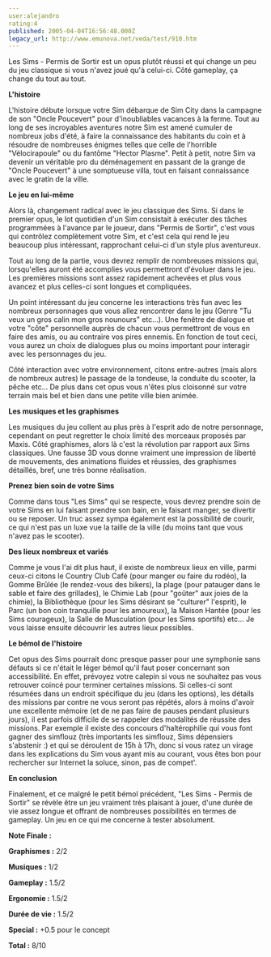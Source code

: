 ```yaml
---
user:alejandro
rating:4
published: 2005-04-04T16:56:48.000Z
legacy_url: http://www.emunova.net/veda/test/910.htm
---
```

Les Sims - Permis de Sortir est un opus plutôt réussi et qui change un peu du jeu classique si vous n'avez joué qu'à celui-ci. Côté gameplay, ça change du tout au tout.  

  

**L'histoire**  

  

L'histoire débute lorsque votre Sim débarque de Sim City dans la campagne de son "Oncle Poucevert" pour d'inoubliables vacances à la ferme. Tout au long de ses incroyables aventures notre Sim est amené cumuler de nombreux jobs d'été, à faire la connaissance des habitants du coin et à résoudre de nombreuses énigmes telles que celle de l'horrible "Vélocirapoule" ou du fantôme "Hector Plasme". Petit à petit, notre Sim va devenir un véritable pro du déménagement en passant de la grange de "Oncle Poucevert" à une somptueuse villa, tout en faisant connaissance avec le gratin de la ville.  

  

**Le jeu en lui-même**  

  

Alors là, changement radical avec le jeu classique des Sims. Si dans le premier opus, le lot quotidien d'un Sim consistait à exécuter des tâches programmées à l'avance par le joueur, dans "Permis de Sortir", c'est vous qui contrôlez complètement votre Sim, et c'est cela qui rend le jeu beaucoup plus intéressant, rapprochant celui-ci d'un style plus aventureux.   

  

Tout au long de la partie, vous devrez remplir de nombreuses missions qui, lorsqu'elles auront été accomplies vous permettront d'évoluer dans le jeu. Les premières missions sont assez rapidement achevées et plus vous avancez et plus celles-ci sont longues et compliquées.  

  

Un point intéressant du jeu concerne les interactions très fun avec les nombreux personnages que vous allez rencontrer dans le jeu (Genre "Tu veux un gros calin mon gros nounours" etc...). Une fenêtre de dialogue et votre "côte" personnelle auprès de chacun vous permettront de vous en faire des amis, ou au contraire vos pires ennemis. En fonction de tout ceci, vous aurez un choix de dialogues plus ou moins important pour interagir avec les personnages du jeu.  

  

Côté interaction avec votre environnement, citons entre-autres (mais alors de nombreux autres) le passage de la tondeuse, la conduite du scooter, la pêche etc... De plus dans cet opus vous n'êtes plus cloisonné sur votre terrain mais bel et bien dans une petite ville bien animée.  

  

**Les musiques et les graphismes**  

  

Les musiques du jeu collent au plus près à l'esprit ado de notre personnage, cependant on peut regretter le choix limité des morceaux proposés par Maxis. Côté graphismes, alors là c'est la révolution par rapport aux Sims classiques. Une fausse 3D vous donne vraiment une impression de liberté de mouvements, des animations fluides et réussies, des graphismes détaillés, bref, une très bonne réalisation.  

  

**Prenez bien soin de votre Sims**  

  

Comme dans tous "Les Sims" qui se respecte, vous devrez prendre soin de votre Sims en lui faisant prendre son bain, en le faisant manger, se divertir ou se reposer. Un truc assez sympa également est la possibilité de courir, ce qui n'est pas un luxe vue la taille de la ville (du moins tant que vous n'avez pas le scooter).  

  

**Des lieux nombreux et variés**  

  

Comme je vous l'ai dit plus haut, il existe de nombreux lieux en ville, parmi ceux-ci citons le Country Club Café (pour manger ou faire du rodéo), la Gomme Brûlée (le rendez-vous des bikers), la plage (pour patauger dans le sable et faire des grillades), le Chimie Lab (pour "goûter" aux joies de la chimie), la Bibliothèque (pour les Sims désirant se "culturer" l'esprit), le Parc (un bon coin tranquille pour les amoureux), la Maison Hantée (pour les Sims courageux), la Salle de Musculation (pour les Sims sportifs) etc... Je vous laisse ensuite découvrir les autres lieux possibles.  

  

**Le bémol de l'histoire**  

  

Cet opus des Sims pourrait donc presque passer pour une symphonie sans défauts si ce n'était le léger bémol qu'il faut poser concernant son accessibilité. En effet, prévoyez votre calepin si vous ne souhaitez pas vous retrouver coincé pour terminer certaines missions. Si celles-ci sont résumées dans un endroit spécifique du jeu (dans les options), les détails des missions par contre ne vous seront pas répétés, alors à moins d'avoir une excellente mémoire (et de ne pas faire de pauses pendant plusieurs jours), il est parfois difficile de se rappeler des modalités de réussite des missions. Par exemple il existe des concours d'haltérophilie qui vous font gagner des simflouz (très importants les simflouz, Sims dépensiers s'abstenir :) et qui se déroulent de 15h à 17h, donc si vous ratez un virage dans les explications du Sim vous ayant mis au courant, vous êtes bon pour rechercher sur Internet la soluce, sinon, pas de compet'.  

  

**En conclusion**  

  

Finalement, et ce malgré le petit bémol précédent, "Les Sims - Permis de Sortir" se révèle être un jeu vraiment très plaisant à jouer, d'une durée de vie assez longue et offrant de nombreuses possibilités en termes de gameplay. Un jeu en ce qui me concerne à tester absolument.  

  

**Note Finale :**  

  

**Graphismes :** 2/2  

**Musiques :** 1/2  

**Gameplay :** 1.5/2  

**Ergonomie :** 1.5/2  

**Durée de vie :** 1.5/2  

**Special :** +0.5 pour le concept  

  

**Total :** 8/10